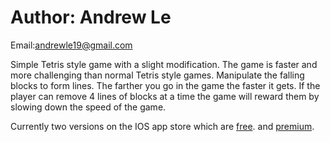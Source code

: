 Author: Andrew Le
=======

Email:andrewle19@gmail.com

Simple Tetris style game with a slight modification. The game is faster and more challenging than normal Tetris style games. Manipulate the falling blocks to form lines. The farther you go in the game the faster it gets. If the player can remove 4 lines of blocks at a time the game will reward them by slowing down the speed of the game.

Currently two versions on the IOS app store which are [free](https://itunes.apple.com/us/app/speedtris/id1294093206?platform=iphone&preserveScrollPosition=true#platform/iphone). and
[premium](https://itunes.apple.com/us/app/speedtris-premium/id1294455415?mt=8).


